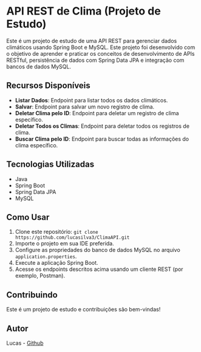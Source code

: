 # API REST de Clima (Projeto de Estudo)

Este é um projeto de estudo de uma API REST para gerenciar dados climáticos usando Spring Boot e MySQL. Este projeto foi desenvolvido com o objetivo de aprender e praticar os conceitos de desenvolvimento de APIs RESTful, persistência de dados com Spring Data JPA e integração com bancos de dados MySQL.

## Recursos Disponíveis

- **Listar Dados**: Endpoint para listar todos os dados climáticos.
- **Salvar**: Endpoint para salvar um novo registro de clima.
- **Deletar Clima pelo ID**: Endpoint para deletar um registro de clima específico.
- **Deletar Todos os Climas**: Endpoint para deletar todos os registros de clima.
- **Buscar Clima pelo ID**: Endpoint para buscar todas as informações do clima específico.

## Tecnologias Utilizadas

- Java
- Spring Boot
- Spring Data JPA
- MySQL

## Como Usar

1. Clone este repositório: `git clone https://github.com/lucasilva3/ClimaAPI.git`
2. Importe o projeto em sua IDE preferida.
3. Configure as propriedades do banco de dados MySQL no arquivo `application.properties`.
4. Execute a aplicação Spring Boot.
5. Acesse os endpoints descritos acima usando um cliente REST (por exemplo, Postman).

## Contribuindo

Este é um projeto de estudo e contribuições são bem-vindas!

## Autor

Lucas - [Github](https://github.com/lucasilva3)
